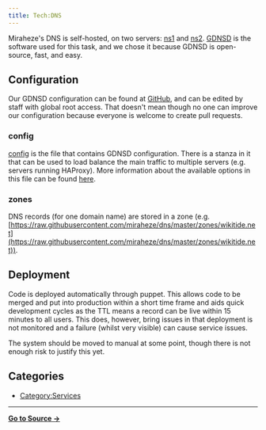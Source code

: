 ```yaml
---
title: Tech:DNS
---
```


Miraheze's DNS is self-hosted, on two servers: [ns1](/tech-docs/techns1) and [ns2](/tech-docs/techns2). [GDNSD](//github.com/gdnsd/gdnsd) is the software used for this task, and we chose it because GDNSD is open-source, fast, and easy.

## Configuration 

Our GDNSD configuration can be found at [GitHub](//github.com/miraheze/dns), and can be edited by staff with global root access. That doesn't mean though no one can improve our configuration because everyone is welcome to create pull requests.

### config 

[config](https://github.com/miraheze/dns/blob/master/config) is the file that contains GDNSD configuration. There is a stanza in it that can be used to load balance the main traffic to multiple servers (e.g. servers running HAProxy). More information about the available options in this file can be found [here](https://github.com/gdnsd/gdnsd/wiki/GdnsdConfig).

### zones 

DNS records (for one domain name) are stored in a zone (e.g. [https://raw.githubusercontent.com/miraheze/dns/master/zones/wikitide.net](https://raw.githubusercontent.com/miraheze/dns/master/zones/wikitide.net)).

## Deployment 

Code is deployed automatically through puppet. This allows code to be merged and put into production within a short time frame and aids quick development cycles as the TTL means a record can be live within 15 minutes to all users. This does, however, bring issues in that deployment is not monitored and a failure (whilst very visible) can cause service issues.

The system should be moved to manual at some point, though there is not enough risk to justify this yet.

## Categories

* [Category:Services](https://meta.miraheze.org/wiki/Category:Services)



----
**[Go to Source &rarr;](https://meta.miraheze.org/wiki/Tech:DNS)**